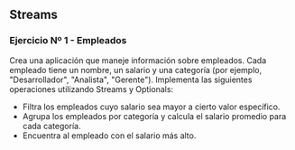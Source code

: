 ## Streams

### Ejercicio Nº 1 - Empleados

Crea una aplicación que maneje información sobre empleados. Cada empleado tiene un nombre, un salario y una categoría (por ejemplo, "Desarrollador", "Analista", "Gerente"). Implementa las siguientes operaciones utilizando Streams y Optionals:

- Filtra los empleados cuyo salario sea mayor a cierto valor específico.
- Agrupa los empleados por categoría y calcula el salario promedio para cada categoría.
- Encuentra al empleado con el salario más alto.
